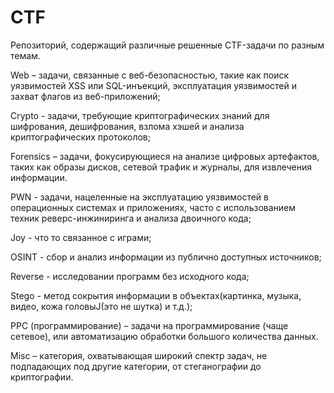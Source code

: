 # CTF
Репозиторий, содержащий различные решенные CTF-задачи по разным темам.

Web – задачи, связанные с веб-безопасностью, такие как поиск
уязвимостей XSS или SQL-инъекций, эксплуатация уязвимостей и захват
флагов из веб-приложений;

Crypto - задачи, требующие криптографических знаний для
шифрования, дешифрования, взлома хэшей и анализа криптографических
протоколов;

Forensics – задачи, фокусирующиеся на анализе цифровых артефактов,
таких как образы дисков, сетевой трафик и журналы, для извлечения
информации.

PWN - задачи, нацеленные на эксплуатацию уязвимостей в
операционных системах и приложениях, часто с использованием техник
реверс-инжиниринга и анализа двоичного кода;

Joy - что то связанное с играми;

OSINT - сбор и анализ информации из публично доступных источников;

Reverse -  исследовании программ без исходного кода;

Stego - метод сокрытия информации в объектах(картинка, музыка, видео, кожа головыJ(это не шутка) и т.д.);

PPC (программирование) – задачи на программирование (чаще
сетевое), или автоматизацию обработки большого количества данных. 

Misc – категория, охватывающая широкий спектр задач, не
подпадающих под другие категории, от стеганографии до криптографии.